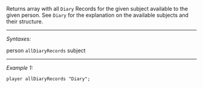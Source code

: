 Returns array with all `Diary` Records for the given subject available to the given person. See `Diary` for the explanation on the available subjects and their structure.


---
*Syntaxes:*

person `allDiaryRecords` subject

---
*Example 1:*

```sqf
player allDiaryRecords "Diary";
```